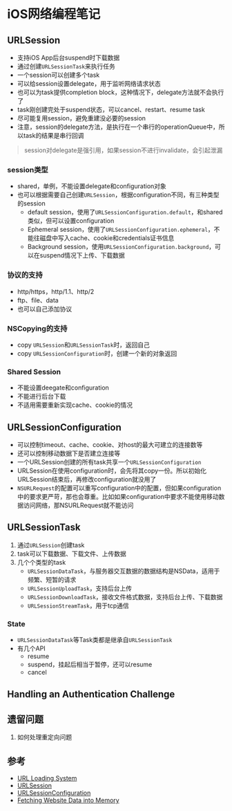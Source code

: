 # iOS网络编程笔记

## URLSession

- 支持iOS App后台suspend时下载数据
- 通过创建`URLSessionTask`来执行任务
- 一个session可以创建多个task
- 可以给session设置delegate，用于监听网络请求状态
- 也可以为task提供completion block，这种情况下，delegate方法就不会执行了
- task刚创建完处于suspend状态，可以cancel、restart、resume task
- 尽可能复用session，避免重建没必要的session
- 注意，session的delegate方法，是执行在一个串行的operationQueue中，所以task的结果是串行回调

> session对delegate是强引用，如果session不进行invalidate，会引起泄漏

### session类型
- shared，单例，不能设置delegate和configuration对象
- 也可以根据需要自己创建`URLSession`，根据configuration不同，有三种类型的session
    - default session，使用了`URLSessionConfiguration.default`，和shared类似，但可以设置configuration
    - Ephemeral session，使用了`URLSessionConfiguration.ephemeral`，不能往磁盘中写入cache、cookie和credentials证书信息
    - Background session，使用`URLSessionConfiguration.background`，可以在suspend情况下上传、下载数据

### 协议的支持
- http/https，http/1.1、http/2
- ftp、file、data
- 也可以自己添加协议

### NSCopying的支持
- copy `URLSession`和`URLSessionTask`时，返回自己
- copy `URLSessionConfiguration`时，创建一个新的对象返回

### Shared Session
- 不能设置deegate和configuration
- 不能进行后台下载
- 不适用需要重新实现cache、cookie的情况

##  URLSessionConfiguration

- 可以控制timeout、cache、cookie、对host的最大可建立的连接数等
- 还可以控制移动数据下是否建立连接等
- 一个URLSession创建的所有task共享一个`URLSessionConfiguration`
- URLSession在使用configuration时，会先将其copy一份。所以初始化URLSession结束后，再修改configuration就没用了
- `NSURLRequest`的配置可以重写configuration中的配置，但如果configuration中的要求更严苛，那也会尊重。比如如果configuration中要求不能使用移动数据访问网络，那NSURLRequest就不能访问

## URLSessionTask

1. 通过`URLSession`创建task
1. task可以下载数据、下载文件、上传数据
1. 几个个类型的task
    - `URLSessionDataTask`，与服务器交互数据的数据结构是NSData，适用于频繁、短暂的请求
    - `URLSessionUploadTask`，支持后台上传
    - `URLSessionDownloadTask`，接收文件格式数据，支持后台上传、下载数据
    - `URLSessionStreamTask`，用于tcp通信

### State

- `URLSessionDataTask`等Task类都是继承自`URLSessionTask`
- 有几个API
	- resume
	- suspend，挂起后相当于暂停，还可以resume
	- cancel

## Handling an Authentication Challenge


## 遗留问题
1. 如何处理重定向问题


## 参考
- [URL Loading System](https://developer.apple.com/documentation/foundation/url_loading_system)
- [URLSession](https://developer.apple.com/documentation/foundation/urlsession)
- [URLSessionConfiguration](https://developer.apple.com/documentation/foundation/urlsessionconfiguration)
- [Fetching Website Data into Memory](https://developer.apple.com/documentation/foundation/url_loading_system/fetching_website_data_into_memory)